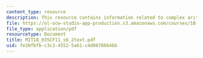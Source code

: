 ```yaml
---
content_type: resource
description: This resource contains information related to complex arithmetic.
file: https://ol-ocw-studio-app-production.s3.amazonaws.com/courses/18-03sc-differential-equations-fall-2011/fe20fbfbc3c345525a61c4d0078664bb_MIT18_03SCF11_s6_2text.pdf
file_type: application/pdf
resourcetype: Document
title: MIT18_03SCF11_s6_2text.pdf
uid: fe20fbfb-c3c3-4552-5a61-c4d0078664bb
---
```

